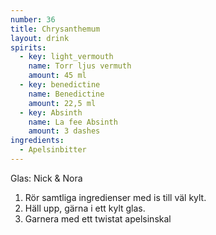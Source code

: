 ```yaml
---
number: 36
title: Chrysanthemum
layout: drink
spirits: 
  - key: light_vermouth
    name: Torr ljus vermuth
    amount: 45 ml
  - key: benedictine
    name: Benedictine
    amount: 22,5 ml
  - key: Absinth
    name: La fee Absinth
    amount: 3 dashes
ingredients: 
  - Apelsinbitter
---
```


Glas: Nick & Nora

1) Rör samtliga ingredienser med is till väl kylt.
2) Häll upp, gärna i ett kylt glas.
3) Garnera med ett twistat apelsinskal
